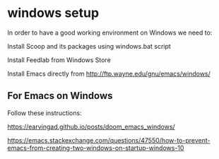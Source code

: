 # windows setup

In order to have a good working environment on Windows we need to:

Install Scoop and its packages using windows.bat script

Install Feedlab from Windows Store

Install Emacs directly from  http://ftp.wayne.edu/gnu/emacs/windows/


## For Emacs on Windows

Follow these instructions:

https://earvingad.github.io/posts/doom_emacs_windows/

https://emacs.stackexchange.com/questions/47550/how-to-prevent-emacs-from-creating-two-windows-on-startup-windows-10
